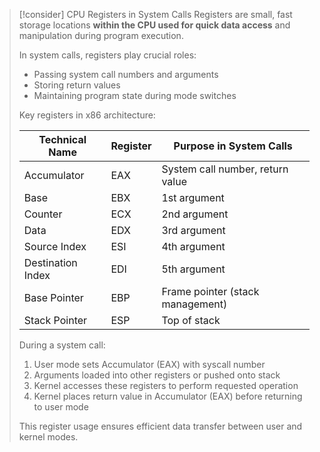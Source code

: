> [!consider] CPU Registers in System Calls
> Registers are small, fast storage locations **within the CPU used for quick data access** and manipulation during program execution.
> 
> In system calls, registers play crucial roles:
> - Passing system call numbers and arguments
> - Storing return values
> - Maintaining program state during mode switches
> 
> Key registers in x86 architecture:
> 
> | Technical Name | Register | Purpose in System Calls |
> |----------------|----------|-------------------------|
> | Accumulator    | EAX      | System call number, return value |
> | Base           | EBX      | 1st argument |
> | Counter        | ECX      | 2nd argument |
> | Data           | EDX      | 3rd argument |
> | Source Index   | ESI      | 4th argument |
> | Destination Index | EDI   | 5th argument |
> | Base Pointer   | EBP      | Frame pointer (stack management) |
> | Stack Pointer  | ESP      | Top of stack |
> 
> During a system call:
> 1. User mode sets Accumulator (EAX) with syscall number
> 2. Arguments loaded into other registers or pushed onto stack
> 3. Kernel accesses these registers to perform requested operation
> 4. Kernel places return value in Accumulator (EAX) before returning to user mode
> 
> This register usage ensures efficient data transfer between user and kernel modes.

